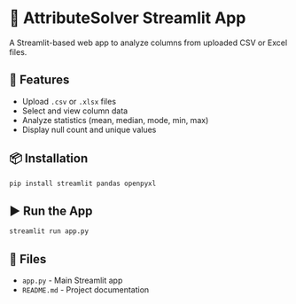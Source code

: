 # 🧠 AttributeSolver Streamlit App

A Streamlit-based web app to analyze columns from uploaded CSV or Excel files.

## 🚀 Features

- Upload `.csv` or `.xlsx` files
- Select and view column data
- Analyze statistics (mean, median, mode, min, max)
- Display null count and unique values

## 📦 Installation

```bash
pip install streamlit pandas openpyxl
```

## ▶️ Run the App

```bash
streamlit run app.py
```

## 📂 Files

- `app.py` - Main Streamlit app
- `README.md` - Project documentation